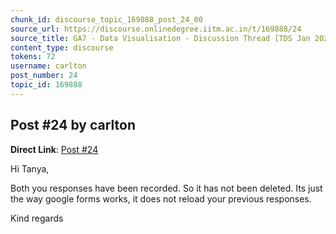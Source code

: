 ```yaml
---
chunk_id: discourse_topic_169888_post_24_00
source_url: https://discourse.onlinedegree.iitm.ac.in/t/169888/24
source_title: GA7 - Data Visualisation - Discussion Thread [TDS Jan 2025]
content_type: discourse
tokens: 72
username: carlton
post_number: 24
topic_id: 169888
---
```


## Post #24 by carlton

**Direct Link**: [Post #24](https://discourse.onlinedegree.iitm.ac.in/t/169888/24)

Hi Tanya,

Both you responses have been recorded. So it has not been deleted. Its just the way google forms works, it does not reload your previous responses.

Kind regards

